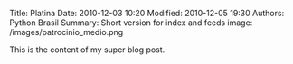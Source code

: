 Title: Platina
Date: 2010-12-03 10:20
Modified: 2010-12-05 19:30
Authors: Python Brasil
Summary: Short version for index and feeds
image: /images/patrocinio_medio.png
<!-- image: /images/patrocinio_pqno.png
image: /images/patrocinio_grande.png -->

This is the content of my super blog post.
